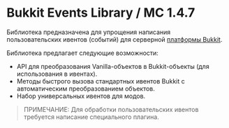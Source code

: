 # Bukkit Events Library / MC 1.4.7

Библиотека предназначена для упрощения написания пользовательских ивентов (событий) для серверной [платформы Bukkit](https://minecraft.fandom.com/ru/wiki/Bukkit).

Библиотека предлагает следующие возможности:

* API для преобразования Vanilla-объектов в Bukkit-объекты (для использования в ивентах).
* Методы быстрого вызова стандартных ивентов Bukkit с автоматическим преобразованием объектов.
* Набор универсальных ивентов для модов.

> ПРИМЕЧАНИЕ: Для обработки пользовательских ивентов требуется написание специального плагина. 
